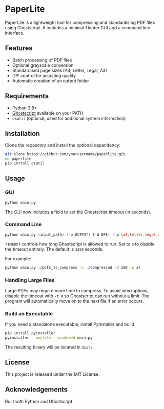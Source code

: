 # PaperLite

PaperLite is a lightweight tool for compressing and standardising PDF files using Ghostscript. It includes a minimal Tkinter GUI and a command‑line interface.

## Features

- Batch processing of PDF files
- Optional grayscale conversion
- Standardised page sizes (A4, Letter, Legal, A3)
- DPI control for adjusting quality
- Automatic creation of an output folder

## Requirements

- Python 3.8+
- [Ghostscript](https://www.ghostscript.com/) available on your PATH
- `psutil` (optional, used for additional system information)

## Installation

Clone the repository and install the optional dependency:

```bash
git clone https://github.com/yourusername/paperlite.git
cd paperlite
pip install psutil
```

## Usage

### GUI

```bash
python main.py
```
The GUI now includes a field to set the Ghostscript timeout (in seconds).

### Command Line

```bash
python main.py <input_path> [-o OUTPUT] [-d DPI] [-p {a4,letter,legal,a3}] [-t TIMEOUT]
```
`TIMEOUT` controls how long Ghostscript is allowed to run. Set to `0` to disable
the timeout entirely. The default is `1200` seconds.

For example:

```bash
python main.py ./pdfs_to_compress -o ./compressed -d 150 -p a4
```

### Handling Large Files

Large PDFs may require more time to compress. To avoid interruptions, disable the
timeout with `-t 0` so Ghostscript can run without a limit. The program will
automatically move on to the next file if an error occurs.

### Build an Executable

If you need a standalone executable, install PyInstaller and build:

```bash
pip install pyinstaller
pyinstaller --onefile --windowed main.py
```

The resulting binary will be located in `dist/`.

## License

This project is released under the MIT License.

## Acknowledgements

Built with Python and Ghostscript.
